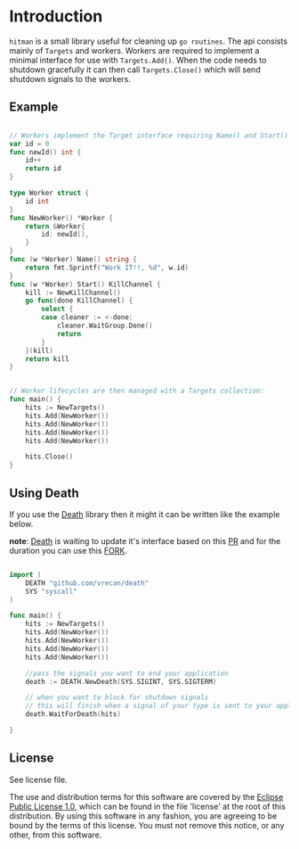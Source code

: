 # Introduction

`hitman` is a small library useful for cleaning up `go routines`.  The api consists
mainly of `Targets` and workers.  Workers are required to implement a minimal interface
for use with `Targets.Add()`.  When the code needs to shutdown gracefully it can then
call `Targets.Close()` which will send shutdown signals to the workers.

## Example

```Go

// Workers implement the Target interface requiring Name() and Start() KillChannel
var id = 0
func newId() int {
	id++
	return id
}

type Worker struct {
	id int
}
func NewWorker() *Worker {
	return &Worker{
		id: newId(),
	}
}
func (w *Worker) Name() string {
	return fmt.Sprintf("Work IT!!, %d", w.id)
}
func (w *Worker) Start() KillChannel {
	kill := NewKillChannel()
	go func(done KillChannel) {
		select {
		case cleaner := <-done:
			cleaner.WaitGroup.Done()
			return
		}
	}(kill)
	return kill
}


// Worker lifecycles are then managed with a Targets collection:
func main() {
	hits := NewTargets()
	hits.Add(NewWorker())
	hits.Add(NewWorker())
	hits.Add(NewWorker())
	hits.Add(NewWorker())

	hits.Close()
}

```

## Using Death

If you use the [Death][Death] library then it might it can be written like
the example below.

__note__: [Death][Death] is waiting to update it's interface based on this [PR][PR]
and for the duration you can use this [FORK][FORK].

```Go

import (
    DEATH "github.com/vrecan/death"
    SYS "syscall"
)

func main() {
	hits := NewTargets()
	hits.Add(NewWorker())
	hits.Add(NewWorker())
	hits.Add(NewWorker())
	hits.Add(NewWorker())

	//pass the signals you want to end your application
	death := DEATH.NewDeath(SYS.SIGINT, SYS.SIGTERM)

	// when you want to block for shutdown signals
	// this will finish when a signal of your type is sent to your application
	death.WaitForDeath(hits) 

}

```

## License

See license file.

The use and distribution terms for this software are covered by the
[Eclipse Public License 1.0][EPL-1], which can be found in the file 'license' at the
root of this distribution. By using this software in any fashion, you are
agreeing to be bound by the terms of this license. You must not remove this
notice, or any other, from this software.


[EPL-1]: http://opensource.org/licenses/eclipse-1.0.txt
[DEATH]: https://github.com/vrecan/death
[PR]: https://github.com/vrecan/death/pull/8
[FORK]: https://github.com/lcaballero/death/tree/use-closer